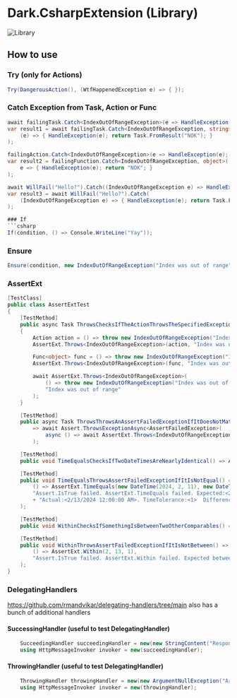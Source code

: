 # Dark.CsharpExtension (Library)
![Library](https://github.com/MarkusRodler/Dark.CsharpExtension/workflows/Library/badge.svg)

## How to use

### Try (only for Actions)
```csharp
Try(DangerousAction(), (WtfHappenedException e) => { });
```

### Catch Exception from Task, Action or Func
```csharp
await failingTask.Catch<IndexOutOfRangeException>(e => HandleException(e));
var result1 = await failingTask.Catch<IndexOutOfRangeException, string>(
    (e) => { HandleException(e); return Task.FromResult("NOK"); }
);

failingAction.Catch<IndexOutOfRangeException>(e => HandleException(e););
var result2 = failingFunction.Catch<IndexOutOfRangeException, object>(
    e => { HandleException(e); return "NOK"; }
);

await WillFail("Hello?").Catch((IndexOutOfRangeException e) => HandleException(e););
var result3 = await WillFail("Hello?").Catch(
    (IndexOutOfRangeException e) => { HandleException(e); return Task.FromResult("NOK"); }
);

### If
```csharp
If(condition, () => Console.WriteLine("Yay"));
```

### Ensure
```csharp
Ensure(condition, new IndexOutOfRangeException("Index was out of range")),
```

### AssertExt
```csharp
[TestClass]
public class AssertExtTest
{
    [TestMethod]
    public async Task ThrowsChecksIfTheActionThrowsTheSpecifiedException()
    {
        Action action = () => throw new IndexOutOfRangeException("Index was out of range");
        AssertExt.Throws<IndexOutOfRangeException>(action, "Index was out of range");

        Func<object> func = () => throw new IndexOutOfRangeException("Index was out of range");
        AssertExt.Throws<IndexOutOfRangeException>(func, "Index was out of range");

        await AssertExt.Throws<IndexOutOfRangeException>(
            () => throw new IndexOutOfRangeException("Index was out of range"),
            "Index was out of range"
        );
    }

    [TestMethod]
    public async Task ThrowsThrowsAnAssertFailedExceptionIfItDoesNotMatch()
        => await Assert.ThrowsExceptionAsync<AssertFailedException>(
            async () => await AssertExt.Throws<IndexOutOfRangeException>(() => null!, "Index was out of range")
        );

    [TestMethod]
    public void TimeEqualsChecksIfTwoDateTimesAreNearlyIdentical() => AssertExt.TimeEquals(DateTime.Now, DateTime.Now, 1);

    [TestMethod]
    public void TimeEqualsThrowsAssertFailedExceptionIfItIsNotEqual() => AssertExt.Throws<AssertFailedException>(
        () => AssertExt.TimeEquals(new DateTime(2024, 2, 11), new DateTime(2024, 2, 13), 1),
        "Assert.IsTrue failed. AssertExt.TimeEquals failed. Expected:<2/11/2024 12:00:00 AM>. "
        + "Actual:<2/13/2024 12:00:00 AM>. TimeTolerance:<1>  Difference:<172800>."
    );

    [TestMethod]
    public void WithinChecksIfSomethingIsBetweenTwoOtherComparables() => AssertExt.Within(2, 13, 7);

    [TestMethod]
    public void WithinThrowsAssertFailedExceptionIfItIsNotBetween() => AssertExt.Throws<AssertFailedException>(
        () => AssertExt.Within(2, 13, 1),
        "Assert.IsTrue failed. AssertExt.Within failed. Expected between:<2 - 13>. Actual:<1>."
    );
}
```

### DelegatingHandlers
https://github.com/rmandvikar/delegating-handlers/tree/main also has a bunch of additional handlers

#### SuccessingHandler (useful to test DelegatingHandler)
```csharp
    SucceedingHandler succeedingHandler = new(new StringContent("Response content"))
    using HttpMessageInvoker invoker = new(succeedingHandler);
```

#### ThrowingHandler (useful to test DelegatingHandler)
```csharp
    ThrowingHandler throwingHandler = new(new ArgumentNullException("Argument null?"));
    using HttpMessageInvoker invoker = new(throwingHandler);
```
